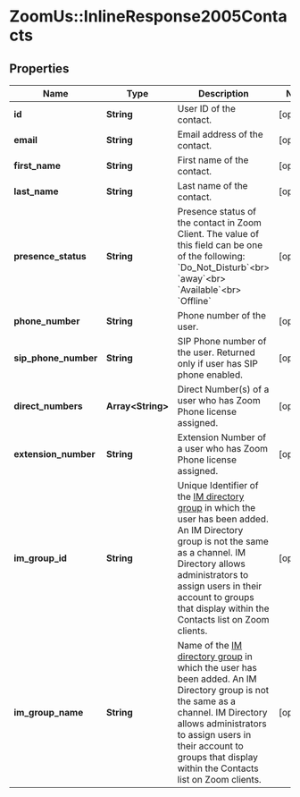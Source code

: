 # ZoomUs::InlineResponse2005Contacts

## Properties
Name | Type | Description | Notes
------------ | ------------- | ------------- | -------------
**id** | **String** | User ID of the contact. | [optional] 
**email** | **String** | Email address of the contact. | [optional] 
**first_name** | **String** | First name of the contact. | [optional] 
**last_name** | **String** | Last name of the contact. | [optional] 
**presence_status** | **String** | Presence status of the contact in Zoom Client. The value of this field can be one of the following: &#x60;Do_Not_Disturb&#x60;&lt;br&gt; &#x60;away&#x60;&lt;br&gt; &#x60;Available&#x60;&lt;br&gt; &#x60;Offline&#x60; | [optional] 
**phone_number** | **String** | Phone number of the user. | [optional] 
**sip_phone_number** | **String** | SIP Phone number of the user. Returned only if user has SIP phone enabled. | [optional] 
**direct_numbers** | **Array&lt;String&gt;** | Direct Number(s) of a user who has Zoom Phone license assigned. | [optional] 
**extension_number** | **String** | Extension Number of a user who has Zoom Phone license assigned. | [optional] 
**im_group_id** | **String** | Unique Identifier of the [IM directory group](https://support.zoom.us/hc/en-us/articles/203749815-IM-Management) in which the user has been added. An IM Directory group is not the same as a channel. IM Directory allows administrators to assign users in their account to groups that display within the Contacts list on Zoom clients.  | [optional] 
**im_group_name** | **String** | Name of the [IM directory group](https://support.zoom.us/hc/en-us/articles/203749815-IM-Management) in which the user has been added. An IM Directory group is not the same as a channel. IM Directory allows administrators to assign users in their account to groups that display within the Contacts list on Zoom clients.  | [optional] 


